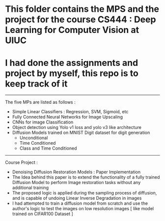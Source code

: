 # This folder contains the MPS and the project for the course CS444 : Deep Learning for Computer Vision at UIUC
# I had done the assignments and project by myself, this repo is to keep track of it 
---

The five MPs are listed as follows : 
* Simple Linear Classifiers : Regression, SVM, Sigmoid, etc
* Fully Connected Neural Networks for Image Upscaling
* CNNs for image Classification
* Object detection using Yolo v1 loss and yolo v3 like architecture
* Diffusion Models trained on MNIST Digit dataset for digit generation
  * Unconditional
  * Time Conditioned
  * Class and Time Conditioned

---

Course Project : 
* Denoising Diffusion Restoration Models : Paper Implementation
*   The Idea behind this paper is to extend the functionality of a fully trained Diffusion Model to perform Image restoration tasks without any additional training
*   The proposed logic is applied during the sampling process of diffusion, and is capable of undoing Linear Inverse Degradation in images
*   I had attempted to train a diffusion model from scratch and use the author's logic to test the images on low resolution images [ like model trained on CIFAR100 Dataset ]
